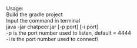Usage:\
Build the gradle project\
Input the command in terminal\
java -jar chatpeer.jar [-p port] [-i port]\
-p is the port number used to listen, default = 4444\
-i is the port number used to connect\